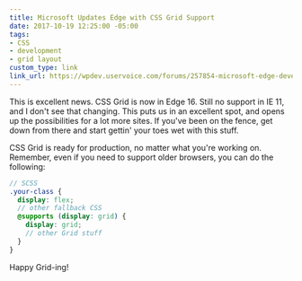 ```yaml
---
title: Microsoft Updates Edge with CSS Grid Support
date: 2017-10-19 12:25:00 -05:00
tags:
- CSS
- development
- grid layout
custom_type: link
link_url: https://wpdev.uservoice.com/forums/257854-microsoft-edge-developer/suggestions/6514853-update-css-grid
---
```


This is excellent news. CSS Grid is now in Edge 16. Still no support in IE 11, and I don't see that changing. This puts us in an excellent spot, and opens up the possibilities for a lot more sites. If you've been on the fence, get down from there and start gettin' your toes wet with this stuff.

CSS Grid is ready for production, no matter what you're working on. Remember, even if you need to support older browsers, you can do the following:

```scss
// SCSS
.your-class {
  display: flex;
  // other fallback CSS
  @supports (display: grid) {
    display: grid;
    // other Grid stuff
  }
}
```

Happy Grid-ing!